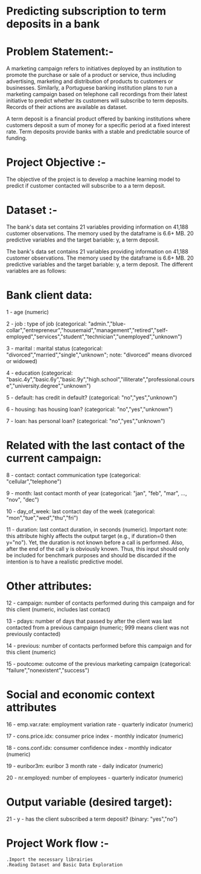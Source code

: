 # Predicting subscription to term deposits in a bank

# Problem Statement:-
A marketing campaign refers to initiatives deployed by an institution to promote the purchase or sale of a product or service, thus including advertising, marketing and distribution of products to customers or businesses. Similarly, a Portuguese banking institution plans to run a marketing campaign based on telephone call recordings from their latest initiative to predict whether its customers will subscribe to term deposits. Records of their actions are available as dataset.

A term deposit is a financial product offered by banking institutions where customers deposit a sum of money for a specific period at a fixed interest rate. Term deposits provide banks with a stable and predictable source of funding.

# Project Objective :-
The objective of the project is to develop a machine learning model to predict if customer contacted will subscribe to a a term deposit.

# Dataset :-
The bank's data set contains 21 variables providing information on 41,188 customer observations. The memory used by the dataframe is 6.6+ MB. 20 predictive variables and the target bariable: y,  a term deposit. 

The bank's data set contains 21 variables providing information on 41,188 customer observations. The memory used by the dataframe is 6.6+ MB. 20 predictive variables and the target bariable: y,  a term deposit. The different variables are as follows:

# Bank client data:

1 - age (numeric)

2 - job : type of job (categorical: "admin.","blue-collar","entrepreneur","housemaid","management","retired","self-employed","services","student","technician","unemployed","unknown")

3 - marital : marital status (categorical: "divorced","married","single","unknown"; note: "divorced" means divorced or widowed)

4 - education (categorical: "basic.4y","basic.6y","basic.9y","high.school","illiterate","professional.course","university.degree","unknown")

5 - default: has credit in default? (categorical: "no","yes","unknown")

6 - housing: has housing loan? (categorical: "no","yes","unknown")

7 - loan: has personal loan? (categorical: "no","yes","unknown")

# Related with the last contact of the current campaign:

8 - contact: contact communication type (categorical: "cellular","telephone") 

9 - month: last contact month of year (categorical: "jan", "feb", "mar", ..., "nov", "dec")

10 - day_of_week: last contact day of the week (categorical: "mon","tue","wed","thu","fri")

11 - duration: last contact duration, in seconds (numeric). Important note:  this attribute highly affects the output target (e.g., if duration=0 then y="no"). Yet, the duration is not known before a call is performed. Also, after the end of the call y is obviously known. Thus, this input should only be included for benchmark purposes and should be discarded if the intention is to have a realistic predictive model.

# Other attributes:

12 - campaign: number of contacts performed during this campaign and for this client (numeric, includes last contact)

13 - pdays: number of days that passed by after the client was last contacted from a previous campaign (numeric; 999 means client was not previously contacted)

14 - previous: number of contacts performed before this campaign and for this client (numeric)

15 - poutcome: outcome of the previous marketing campaign (categorical: "failure","nonexistent","success")

# Social and economic context attributes

16 - emp.var.rate: employment variation rate - quarterly indicator (numeric)

17 - cons.price.idx: consumer price index - monthly indicator (numeric)     

18 - cons.conf.idx: consumer confidence index - monthly indicator (numeric)    

19 - euribor3m: euribor 3 month rate - daily indicator (numeric)

20 - nr.employed: number of employees - quarterly indicator (numeric)

# Output variable (desired target):

21 - y - has the client subscribed a term deposit? (binary: "yes","no")

# Project Work flow :-

    .Import the necessary librairies
    .Reading Dataset and Basic Data Exploration